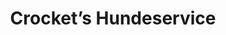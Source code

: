 ---
title: "Crocket’s Hundeservice"
url: /frankfurt-am-main/crockets-hundeservice/
shop: Tiersalon
---